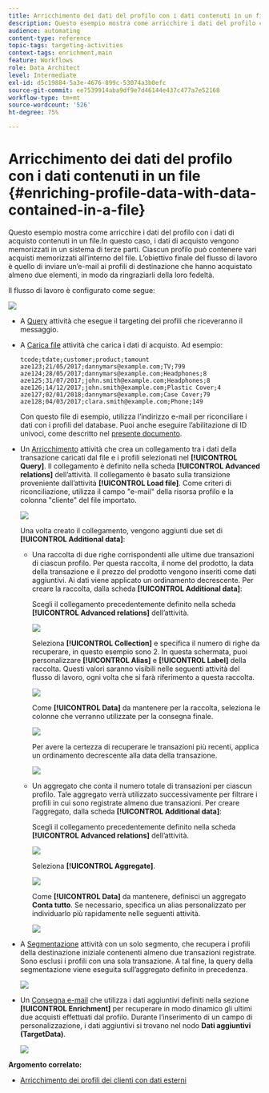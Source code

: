 ```yaml
---
title: Arricchimento dei dati del profilo con i dati contenuti in un file
description: Questo esempio mostra come arricchire i dati del profilo con i dati di acquisto presenti in un file.
audience: automating
content-type: reference
topic-tags: targeting-activities
context-tags: enrichment,main
feature: Workflows
role: Data Architect
level: Intermediate
exl-id: d5c19884-5a3e-4676-899c-53074a3b0efc
source-git-commit: ee7539914aba9df9e7d46144e437c477a7e52168
workflow-type: tm+mt
source-wordcount: '526'
ht-degree: 75%

---
```


# Arricchimento dei dati del profilo con i dati contenuti in un file {#enriching-profile-data-with-data-contained-in-a-file}

Questo esempio mostra come arricchire i dati del profilo con i dati di acquisto contenuti in un file.In questo caso, i dati di acquisto vengono memorizzati in un sistema di terze parti. Ciascun profilo può contenere vari acquisti memorizzati all’interno del file. L’obiettivo finale del flusso di lavoro è quello di inviare un’e-mail ai profili di destinazione che hanno acquistato almeno due elementi, in modo da ringraziarli della loro fedeltà.

Il flusso di lavoro è configurato come segue:

![](assets/enrichment_example_workflow.png)

* A [Query](../../automating/using/query.md) attività che esegue il targeting dei profili che riceveranno il messaggio.
* A [Carica file](../../automating/using/load-file.md) attività che carica i dati di acquisto. Ad esempio:

  ```
  tcode;tdate;customer;product;tamount
  aze123;21/05/2017;dannymars@example.com;TV;799
  aze124;28/05/2017;dannymars@example.com;Headphones;8
  aze125;31/07/2017;john.smith@example.com;Headphones;8
  aze126;14/12/2017;john.smith@example.com;Plastic Cover;4
  aze127;02/01/2018;dannymars@example.com;Case Cover;79
  aze128;04/03/2017;clara.smith@example.com;Phone;149
  ```

  Con questo file di esempio, utilizza l’indirizzo e-mail per riconciliare i dati con i profili del database. Puoi anche eseguire l’abilitazione di ID univoci, come descritto nel [presente documento](../../developing/using/configuring-the-resource-s-data-structure.md#generating-a-unique-id-for-profiles-and-custom-resources).

* Un [Arricchimento](../../automating/using/enrichment.md) attività che crea un collegamento tra i dati della transazione caricati dal file e i profili selezionati nel **[!UICONTROL Query]**. Il collegamento è definito nella scheda **[!UICONTROL Advanced relations]** dell’attività. Il collegamento è basato sulla transizione proveniente dall’attività **[!UICONTROL Load file]**. Come criteri di riconciliazione, utilizza il campo &quot;e-mail&quot; della risorsa profilo e la colonna &quot;cliente&quot; del file importato.

  ![](assets/enrichment_example_workflow2.png)

  Una volta creato il collegamento, vengono aggiunti due set di **[!UICONTROL Additional data]**:

   * Una raccolta di due righe corrispondenti alle ultime due transazioni di ciascun profilo. Per questa raccolta, il nome del prodotto, la data della transazione e il prezzo del prodotto vengono inseriti come dati aggiuntivi. Ai dati viene applicato un ordinamento decrescente. Per creare la raccolta, dalla scheda **[!UICONTROL Additional data]**:

     Scegli il collegamento precedentemente definito nella scheda **[!UICONTROL Advanced relations]** dell’attività.

     ![](assets/enrichment_example_workflow3.png)

     Seleziona **[!UICONTROL Collection]** e specifica il numero di righe da recuperare, in questo esempio sono 2. In questa schermata, puoi personalizzare **[!UICONTROL Alias]** e **[!UICONTROL Label]** della raccolta. Questi valori saranno visibili nelle seguenti attività del flusso di lavoro, ogni volta che si farà riferimento a questa raccolta.

     ![](assets/enrichment_example_workflow4.png)

     Come **[!UICONTROL Data]** da mantenere per la raccolta, seleziona le colonne che verranno utilizzate per la consegna finale.

     ![](assets/enrichment_example_workflow6.png)

     Per avere la certezza di recuperare le transazioni più recenti, applica un ordinamento decrescente alla data della transazione.

     ![](assets/enrichment_example_workflow7.png)

   * Un aggregato che conta il numero totale di transazioni per ciascun profilo. Tale aggregato verrà utilizzato successivamente per filtrare i profili in cui sono registrate almeno due transazioni. Per creare l’aggregato, dalla scheda **[!UICONTROL Additional data]**:

     Scegli il collegamento precedentemente definito nella scheda **[!UICONTROL Advanced relations]** dell’attività.

     ![](assets/enrichment_example_workflow3.png)

     Seleziona **[!UICONTROL Aggregate]**.

     ![](assets/enrichment_example_workflow8.png)

     Come **[!UICONTROL Data]** da mantenere, definisci un aggregato **Conta tutto**. Se necessario, specifica un alias personalizzato per individuarlo più rapidamente nelle seguenti attività.

     ![](assets/enrichment_example_workflow9.png)

* A [Segmentazione](../../automating/using/segmentation.md) attività con un solo segmento, che recupera i profili della destinazione iniziale contenenti almeno due transazioni registrate. Sono esclusi i profili con una sola transazione. A tal fine, la query della segmentazione viene eseguita sull’aggregato definito in precedenza.

  ![](assets/enrichment_example_workflow5.png)

* Un [Consegna e-mail](../../automating/using/email-delivery.md) che utilizza i dati aggiuntivi definiti nella sezione **[!UICONTROL Enrichment]** per recuperare in modo dinamico gli ultimi due acquisti effettuati dal profilo. Durante l’inserimento di un campo di personalizzazione, i dati aggiuntivi si trovano nel nodo **Dati aggiuntivi (TargetData)**.

  ![](assets/enrichment_example_workflow10.png)

**Argomento correlato:**

* [Arricchimento dei profili dei clienti con dati esterni](https://helpx.adobe.com/it/campaign/kb/simplify-campaign-management.html#Managedatatofuelengagingexperiences)
